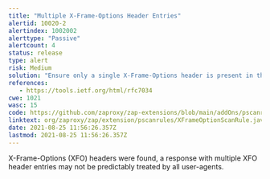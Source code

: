 ```yaml
---
title: "Multiple X-Frame-Options Header Entries"
alertid: 10020-2
alertindex: 1002002
alerttype: "Passive"
alertcount: 4
status: release
type: alert
risk: Medium
solution: "Ensure only a single X-Frame-Options header is present in the response."
references:
   - https://tools.ietf.org/html/rfc7034
cwe: 1021
wasc: 15
code: https://github.com/zaproxy/zap-extensions/blob/main/addOns/pscanrules/src/main/java/org/zaproxy/zap/extension/pscanrules/XFrameOptionScanRule.java
linktext: org/zaproxy/zap/extension/pscanrules/XFrameOptionScanRule.java
date: 2021-08-25 11:56:26.357Z
lastmod: 2021-08-25 11:56:26.357Z
---
```

X-Frame-Options (XFO) headers were found, a response with multiple XFO header entries may not be predictably treated by all user-agents.
